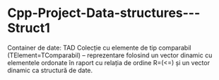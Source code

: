 # Cpp-Project-Data-structures---Struct1
Container de date: TAD Colecție cu elemente de tip comparabil (TElement=TComparabil) – reprezentare folosind un vector dinamic cu elementele ordonate în raport cu relația de ordine R=(<=) și un vector dinamic ca structură de date. 
